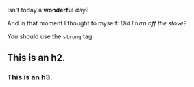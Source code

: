 
Isn't today a **wonderful** day?

And in that moment I thought to myself: _Did I turn off the stove?_

You should use the `strong` tag.

## This is an h2.

### This is an h3.

